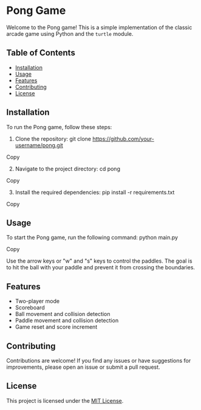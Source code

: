 # Pong Game

Welcome to the Pong game! This is a simple implementation of the classic arcade game using Python and the `turtle` module.

## Table of Contents

- [Installation](#installation)
- [Usage](#usage)
- [Features](#features)
- [Contributing](#contributing)
- [License](#license)

## Installation

To run the Pong game, follow these steps:

1. Clone the repository:
git clone https://github.com/your-username/pong.git

Copy

2. Navigate to the project directory:
cd pong

Copy

3. Install the required dependencies:
pip install -r requirements.txt

Copy

## Usage

To start the Pong game, run the following command:
python main.py

Copy

Use the arrow keys or "w" and "s" keys to control the paddles. The goal is to hit the ball with your paddle and prevent it from crossing the boundaries.

## Features

- Two-player mode
- Scoreboard
- Ball movement and collision detection
- Paddle movement and collision detection
- Game reset and score increment

## Contributing

Contributions are welcome! If you find any issues or have suggestions for improvements, please open an issue or submit a pull request.

## License

This project is licensed under the [MIT License](LICENSE).
